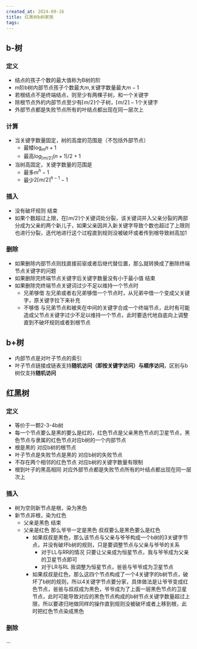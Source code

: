 ```yaml
---
created_at: 2024-09-16
title: 红黑树b树家族
tags:
---
```

## b-树
### 定义
- 结点的孩子个数的最大值称为B树的阶
- m阶b树内部节点孩子个数最大$m$,关键字数量最大$m-1$
- 若根结点不是终端结点，则至少有两棵子树，和一个关键字
- 除根节点外的内部节点至少有$\lceil{m/2}\rceil$个子树，$\lceil{m/2}\rceil-1$个关键字
- 外部节点都是失败节点所有的叶结点都出现在同一层次上
### 计算
- 当关键字数量固定，树的高度的范围是（不包括外部节点）
	- 最矮$\log_{m}{n+1}$
	- 最高$log_{\lceil m/2 \rceil}{(n+1)/2}+1$
- 当树高固定，关键字数量的范围是
	- 最多$m^h -1$
	- 最少$2\lceil m/2 \rceil^{h-1}-1$
### 插入
- 没有破坏规则 结束
- 如果个数超过上限，在$\lceil m/2 \rceil$个关键词处分裂，该关键词并入父亲分裂的两部分成为父亲的两个新儿子，如果父亲因并入新关键字导致个数也超过了上限则也进行分裂，迭代地进行这个过程直到规则没被破坏或者传到根导致树高加1
### 删除
- 如果删除内部节点则找直接前驱或者后继代替位置，那么就转换成了删除终端节点关键字的问题
- 如果删除完终端节点关键字后关键字数量没有小于最小值 结束
- 如果删除完终端节点关键词过少不足以维持一个节点时
	- 兄弟够借 左兄弟或者右兄弟够借一个节点时，从兄弟中借一个变成父关键字，原关键字拉下来补充
	- 不够借 与兄弟节点和被夹在中间的关键字合成一个终端节点，此时有可能造成父节点关键字过少不足以维持一个节点，此时要迭代地自底向上调整直到不破坏规则或者到根节点
## b+树
- 内部节点是对叶子节点的索引
- 叶子节点链接成链表支持**随机访问（即按关键字访问）与顺序访问**，区别与b树仅支持**随机访问**
## 红黑树
### 定义
- 等价于一颗2-3-4b树
- 每一个节点要么是黑的要么是红的，红色节点是父亲黑色节点的卫星节点，黑色节点与隶属的红色节点对应b树的一个内部节点
- 根是黑的 对应b树的根节点
- 叶子节点是失败节点是黑的 对应b树的失败节点
- 不存在两个相邻的红色节点 对应b树的关键字数量有限制
- 根到叶子的黑高相同 对应外部节点都是失败节点所有的叶结点都出现在同一层次上
### 插入
- 树为空则新节点是根，染为黑色
- 新节点非根，染为红色
	- 父亲是黑色 结束
	- 父亲是红色 那么爷爷一定是黑色 叔叔要么是黑色要么是红色
		- 如果叔叔是黑色，那么该节点与父亲与爷爷构成一个b树的3关键字节点，并没有破坏b树的规则，只是要调整节点与父亲与爷爷的关系
			- 对于LL与RR的情况 只要让父亲成为恒星节点，我与爷爷成为父亲的卫星节点即可
			- 对于LR与RL 我调整为恒星节点，爸爸与爷爷成为卫星节点
		- 如果叔叔是红色，那么这四个节点构成了一个4关键字的b树节点，破坏了b树的规则，所以4关键字节点要分家，具体做法是让爷爷变成红色节点，爸爸与叔叔成为黑色，爷爷成为了上面一层黑色节点的卫星节点，此时可能导致对应的黑色节点构成的b树节点关键字数量超过上限，所以要递归地做同样的操作直到规则没被破坏或者上移到根，此时把红色节点染成黑色
### 删除
...
